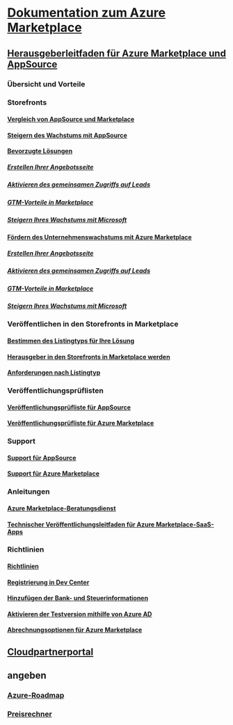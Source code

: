 # [Dokumentation zum Azure Marketplace](index.md)  

## [Herausgeberleitfaden für Azure Marketplace und AppSource](./marketplace-publishers-guide.md)  
### Übersicht und Vorteile  
### Storefronts  
#### [Vergleich von AppSource und Marketplace](./comparing-appsource-azure-marketplace.md)  
#### [Steigern des Wachstums mit AppSource](./grow-your-business-with-appsource.md) 
#### [Bevorzugte Lösungen](./preferred-solutions.md)
##### [Erstellen Ihrer Angebotsseite](./build-your-landing-page.md)  
##### [Aktivieren des gemeinsamen Zugriffs auf Leads](./enable-lead-sharing.md)  
##### [GTM-Vorteile in Marketplace](./gtm-benefits.md)  
##### [Steigern Ihres Wachstums mit Microsoft](./promote-your-business-with-microsoft.md)  
#### [Fördern des Unternehmenswachstums mit Azure Marketplace](./grow-your-business-with-azure-marketplace.md)  
##### [Erstellen Ihrer Angebotsseite](./build-your-landing-page.md)  
##### [Aktivieren des gemeinsamen Zugriffs auf Leads](./enable-lead-sharing.md)  
##### [GTM-Vorteile in Marketplace](./gtm-benefits.md)  
##### [Steigern Ihres Wachstums mit Microsoft](./promote-your-business-with-microsoft.md)  

### Veröffentlichen in den Storefronts in Marketplace  
#### [Bestimmen des Listingtyps für Ihre Lösung](./determine-your-listing-type.md)  
#### [Herausgeber in den Storefronts in Marketplace werden](./become-publisher.md)  
#### [Anforderungen nach Listingtyp](./listing-type-requirements.md)  

### Veröffentlichungsprüflisten  
#### [Veröffentlichungsprüfliste für AppSource](./publishing-checklist-appsource.md)  
#### [Veröffentlichungsprüfliste für Azure Marketplace](./publishing-checklist-azure-marketplace.md)  

### Support  
#### [Support für AppSource](./support-appsource.md)  
#### [Support für Azure Marketplace](./support-azure-marketplace.md)  

### Anleitungen  
#### [Azure Marketplace-Beratungsdienst](consulting-services.md)  
#### [Technischer Veröffentlichungsleitfaden für Azure Marketplace-SaaS-Apps](marketplace-saas-applications-technical-publishing-guide.md) 

### Richtlinien  
#### [Richtlinien](./guidelines.md)  
#### [Registrierung in Dev Center](./register-dev-center.md)  
#### [Hinzufügen der Bank- und Steuerinformationen](./add-bank-tax-info.md)  
#### [Aktivieren der Testversion mithilfe von Azure AD](./enable-trial-using-azure-ad.md)  
#### [Abrechnungsoptionen für Azure Marketplace](./billing-options-azure-marketplace.md)  

## [Cloudpartnerportal](./cloud-partner-portal/cloud-partner-portal-what-is-the-cloud-partner-portal.md)  

## angeben  
### [Azure-Roadmap](https://azure.microsoft.com/roadmap/)  
### [Preisrechner](https://azure.microsoft.com/pricing/calculator/)  
